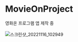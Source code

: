 # MovieOnProject
영화온 프로그램 앱 제작 중<br><br>
![스크린샷_20221116_102949](https://user-images.githubusercontent.com/118269278/202062226-942c4e97-b66f-41bb-99cb-a825b9f7c273.png)
